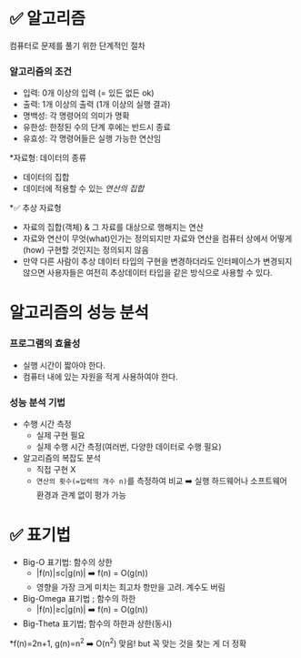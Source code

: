 # ✅ 알고리즘
컴퓨터로 문제를 풀기 위한 단계적인 절차

### 알고리즘의 조건
- 입력: 0개 이상의 입력 (= 있든 없든 ok)
- 출력: 1개 이상의 출력 (1개 이상의 실행 결과)
- 명백성: 각 명령어의 의미가 명확
- 유한성: 한정된 수의 단계 후에는 반드시 종료
- 유효성: 각 명령어들은 실행 가능한 연산임

*자료형: 데이터의 종류
- 데이터의 집합
- 데이터에 적용할 수 있는 _연산의 집합_

*✅ 추상 자료형
- 자료의 집합(객체) & 그 자료를 대상으로 행해지는 연산
- 자료와 연산이 무엇(what)인가는 정의되지만 자료와 연산을 컴퓨터 상에서 어떻게(how) 구현할 것인지는 정의되지 않음
- 만약 다른 사람이 추상 데이터 타입의 구현을 변경하더라도 인터페이스가 변경되지 않으면 사용자들은 여전히 추상데이터 타입을 같은 방식으로 사용할 수 있다.

# 알고리즘의 성능 분석
### 프로그램의 효율성
- 실행 시간이 짧아야 한다.
- 컴퓨터 내에 있는 자원을 적게 사용하여야 한다.

### 성능 분석 기법
- 수행 시간 측정
  - 실제 구현 필요
  - 실제 수행 시간 측정(여러번, 다양한 데이터로 수행 필요)
- 알고리즘의 복잡도 분석
  - 직접 구현 X
  - `연산의 횟수(=입력의 개수 n)`를 측정하여 비교 ➡️ 실행 하드웨어나 소프트웨어 환경과 관계 없이 평가 가능

# ✅ 표기법
- Big-O 표기법: 함수의 상한
  - |f(n)|≤c|g(n)| ➡️ f(n) = O(g(n))
  - 영향을 가장 크게 미치는 최고차 항만을 고려. 계수도 버림
- Big-Omega 표기법 ; 함수의 하한
  - |f(n)|≥c|g(n)| ➡️ f(n) = O(g(n))
- Big-Theta 표기법; 함수의 하한과 상한(동시)

*f(n)=2n+1, g(n)=n<sup>2</sup> ➡️ O(n<sup>2</sup>) 맞음! but 꼭 맞는 것을 찾는 게 더 정확
